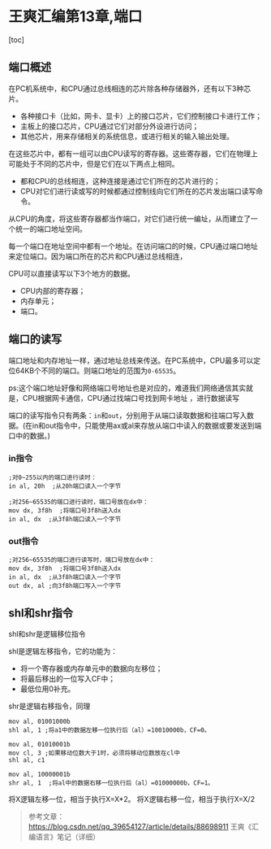 # 王爽汇编第13章,端口

[toc]
## 端口概述

在PC机系统中，和CPU通过总线相连的芯片除各种存储器外，还有以下3种芯片。

- 各种接口卡（比如，网卡、显卡）上的接口芯片，它们控制接口卡进行工作；
- 主板上的接口芯片，CPU通过它们对部分外设进行访问；
- 其他芯片，用来存储相关的系统信息，或进行相关的输入输出处理。



在这些芯片中，都有一组可以由CPU读写的寄存器。这些寄存器，它们在物理上可能处于不同的芯片中，但是它们在以下两点上相同。

- 都和CPU的总线相连，这种连接是通过它们所在的芯片进行的；
- CPU对它们进行读或写的时候都通过控制线向它们所在的芯片发出端口读写命令。

从CPU的角度，将这些寄存器都当作端口，对它们进行统一编址，从而建立了一个统一的端口地址空间。

每一个端口在地址空间中都有一个地址。在访问端口的时候，CPU通过端口地址来定位端口。因为端口所在的芯片和CPU通过总线相连，



CPU可以直接读写以下3个地方的数据。

- CPU内部的寄存器；
- 内存单元；
- 端口。

## 端口的读写

端口地址和内存地址一样，通过地址总线来传送。在PC系统中，CPU最多可以定位64KB个不同的端口。则端口地址的范围为`0-65535`。

ps:这个端口地址好像和网络端口号地址也是对应的，难道我们网络通信其实就是，CPU根据网卡通信，CPU通过找端口号找到网卡地址 ，进行数据读写

端口的读写指令只有两条：`in`和`out`，分别用于从端口读取数据和往端口写入数据。(在in和out指令中，只能使用ax或al来存放从端口中读入的数据或要发送到端口中的数据。)

### in指令

```assembly
;对0~255以内的端口进行读时：
in al, 20h  ;从20h端口读入一个字节

;对256~65535的端口进行读时，端口号放在dx中：
mov dx, 3f8h  ;将端口号3f8h送入dx
in al, dx  ;从3f8h端口读入一个字节
```

### out指令

```assembly
;对256~65535的端口进行读写时，端口号放在dx中：
mov dx, 3f8h  ;将端口号3f8h送入dx
in al, dx  ;从3f8h端口读入一个字节
out dx, al ;向3f8h端口写入一个字节
```

## shl和shr指令

shl和shr是逻辑移位指令

shl是逻辑左移指令，它的功能为：

- 将一个寄存器或内存单元中的数据向左移位；
- 将最后移出的一位写入CF中；
- 最低位用0补充。

shr是逻辑右移指令，同理

```assembly
mov al, 01001000b 
shl al, 1 ;将a1中的数据左移一位执行后（al）=10010000b，CF=0。

mov al, 01010001b 
mov cl, 3 ;如果移动位数大于1时，必须将移动位数放在cl中
shl al, c1

mov al, 10000001b 
shr al, 1  ;将al中的数据右移一位执行后（al）=01000000b，CF=1。
```

将X逻辑左移一位，相当于执行X=X*2。
将X逻辑右移一位，相当于执行X=X/2



> 参考文章：
> https://blog.csdn.net/qq_39654127/article/details/88698911 王爽《汇编语言》笔记（详细）
